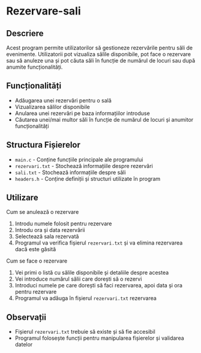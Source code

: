 # Rezervare-sali

## Descriere
Acest program permite utilizatorilor să gestioneze rezervările pentru săli de evenimente. Utilizatorii pot vizualiza sălile disponibile, pot face o rezervare sau să anuleze una și pot căuta săli în funcție de numărul de locuri sau după anumite funcționalități.

## Funcționalități
- Adăugarea unei rezervări pentru o sală
- Vizualizarea sălilor disponibile
- Anularea unei rezervări pe baza informațiilor introduse
- Căutarea unei/mai multor săli în funcție de numărul de locuri și anumitor funcționalități

## Structura Fișierelor
- `main.c` - Conține funcțiile principale ale programului
- `rezervari.txt` - Stochează informațiile despre rezervări
- `sali.txt` - Stochează informațiile despre săli
- `headers.h` - Conține definiții și structuri utilizate în program


## Utilizare
Cum se anulează o rezervare
1. Introdu numele folosit pentru rezervare
2. Introdu ora și data rezervării
3. Selectează sala rezervată
4. Programul va verifica fișierul `rezervari.txt` și va elimina rezervarea dacă este găsită
   
Cum se face o rezervare
1. Vei primi o listă cu sălile disponibile și detaliile despre acestea
2. Vei introduce numărul sălii care dorești să o rezervi
3. Introduci numele pe care dorești să faci rezervarea, apoi data și ora pentru rezervare
4. Programul va adăuga în fișierul `rezervari.txt` rezervarea  

## Observații
- Fișierul `rezervari.txt` trebuie să existe și să fie accesibil
- Programul folosește funcții pentru manipularea fișierelor și validarea datelor


